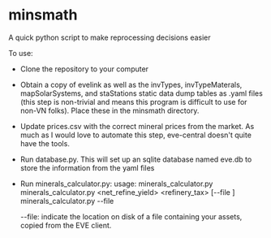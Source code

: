 minsmath
========

A quick python script to make reprocessing decisions easier

To use:
* Clone the repository to your computer
* Obtain a copy of evelink as well as the invTypes, invTypeMaterals, mapSolarSystems, and staStations static data dump tables as .yaml files (this step is non-trivial and means this program is difficult to use for non-VN folks). Place these in the minsmath directory.
* Update prices.csv with the correct mineral prices from the market. As much as I would love to automate this step, eve-central doesn't quite have the tools.
* Run database.py. This will set up an sqlite database named eve.db to store the information from the yaml files
* Run minerals\_calculator.py:
    usage: 
    minerals_calculator.py
    minerals_calculator.py <location> <net_refine_yield> <refinery_tax> [--file <assets>]
    minerals_calculator.py --file <assets>

   --file: indicate the location on disk of a file containing your assets, copied from the EVE client.
